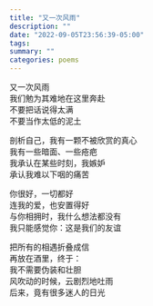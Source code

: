 ```yaml
---
title: "又一次风雨"
description: ""
date: "2022-09-05T23:56:39-05:00"
tags: 
summary: ""
categories: poems
---
```

又一次风雨\
我们勉为其难地在这里奔赴\
不要把话说得太满\
不要当作太低的泥土

剖析自己，我有一颗不被欣赏的真心\
我有一些暗面、一些疮疤\
我承认在某些时刻，我嫉妒\
承认我难以下咽的痛苦

你很好，一切都好\
连我的爱，也安置得好\
与你相拥时，我什么想法都没有\
我只能感觉你：这是我们的友谊

把所有的相遇折叠成信\
再放在酒里，终于：\
我不需要伪装和壮胆\
风吹动的时候，云剧烈地吐雨\
后来，竟有很多迷人的日光
